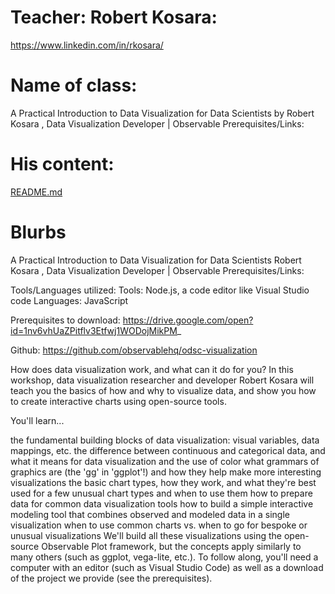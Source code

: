 # Teacher: Robert Kosara: 

https://www.linkedin.com/in/rkosara/

# Name of class: 

A Practical Introduction to Data Visualization for Data Scientists by Robert Kosara , Data Visualization Developer | Observable Prerequisites/Links:

# His content:

[README.md](03_practical_introduction_data_viz_for_data_scientists_robert_kosara/odsc_visualization/README.md)



# Blurbs

A Practical Introduction to Data Visualization for Data Scientists
Robert Kosara , Data Visualization Developer | Observable Prerequisites/Links:

Tools/Languages utilized: Tools: Node.js, a code editor like Visual Studio code Languages: JavaScript

Prerequisites to download: https://drive.google.com/open?id=1nv6vhUaZPitflv3Etfwj1WODojMikPM_

Github: https://github.com/observablehq/odsc-visualization

How does data visualization work, and what can it do for you? In this workshop, data visualization researcher and developer Robert Kosara will teach you the basics of how and why to visualize data, and show you how to create interactive charts using open-source tools.

You'll learn...

the fundamental building blocks of data visualization: visual variables, data mappings, etc.
the difference between continuous and categorical data, and what it means for data visualization and the use of color
what grammars of graphics are (the 'gg' in 'ggplot'!) and how they help make more interesting visualizations
the basic chart types, how they work, and what they're best used for
a few unusual chart types and when to use them
how to prepare data for common data visualization tools
how to build a simple interactive modeling tool that combines observed and modeled data in a single visualization
when to use common charts vs. when to go for bespoke or unusual visualizations
We'll build all these visualizations using the open-source Observable Plot framework, but the concepts apply similarly to many others (such as ggplot, vega-lite, etc.). To follow along, you'll need a computer with an editor (such as Visual Studio Code) as well as a download of the project we provide (see the prerequisites).

